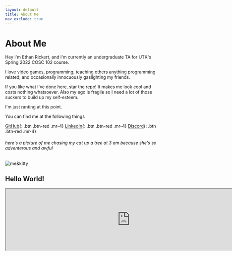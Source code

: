 ```yaml
---
layout: default
title: About Me
nav_exclude: true
---
```


# About Me

Hey I'm Ethan Rickert, and I'm currently an undergraduate TA for UTK's Spring 2022 COSC 102 course.

I love video games, programming, teaching others anything programming related, and occasionally innocuously gaslighting my friends.

If you like what I've done here, star the repo! It makes me look cool and costs nothing whatsoever. Also my ego is fragile so I need a lot of those suckers to build up my self-esteem.

I'm just ranting at this point.

You can find me at the following things

[GitHub](https://github.com/Ethan0429){: .btn .btn-red .mr-4}
[LinkedIn](https://www.linkedin.com/in/ethan-rickert-7817101b6/){: .btn .btn-red .mr-4}
[Discord](https://discord.com/users/191347573464760324/){: .btn .btn-red .mr-4}

###### here's a picture of me chasing my cat up a tree at 3 am because she's so adventerous and awful
![me&kitty](../img/kat.png)

## Hello World!

<iframe width="800px" height="200px" src="https://godbolt.org/e?readOnly=true&hideEditorToolbars=true#g:!((g:!((g:!((h:codeEditor,i:(filename:'1',fontScale:14,fontUsePx:'0',j:1,lang:c%2B%2B,selection:(endColumn:19,endLineNumber:4,positionColumn:19,positionLineNumber:4,selectionStartColumn:19,selectionStartLineNumber:4,startColumn:19,startLineNumber:4),source:'%23include+%3Ciostream%3E%0A%0Aint+main()+%7B%0A++++std::cout+%3C%3C+%22Hello+world!!%5Cn%22%3B%0A++++return+0%3B%0A%7D'),l:'5',n:'0',o:'C%2B%2B+source+%231',t:'0')),k:50,l:'4',n:'0',o:'',s:0,t:'0'),(g:!((h:executor,i:(argsPanelShown:'1',compilationPanelShown:'1',compiler:g112,compilerOutShown:'0',execArgs:'',execStdin:'',fontScale:14,fontUsePx:'0',j:1,lang:c%2B%2B,libs:!(),options:'',source:1,stdinPanelShown:'1',tree:'1',wrap:'1'),l:'5',n:'0',o:'Executor+x86-64+gcc+11.2+(C%2B%2B,+Editor+%231)',t:'0')),header:(),k:50,l:'4',n:'0',o:'',s:0,t:'0')),l:'2',n:'0',o:'',t:'0')),version:4"></iframe>